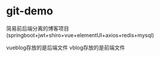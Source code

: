 # git-demo
简易前后端分离的博客项目(springboot+jwt+shiro+vue+elementUI+axios+redis+mysql)









vueblog存放的是后端文件
vblog存放的是前端文件

